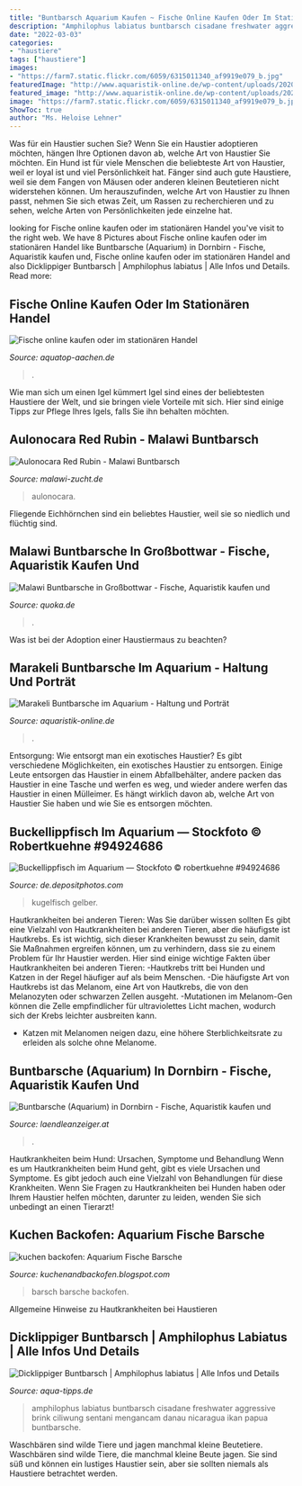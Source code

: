 ```yaml
---
title: "Buntbarsch Aquarium Kaufen ~ Fische Online Kaufen Oder Im Stationären Handel"
description: "Amphilophus labiatus buntbarsch cisadane freshwater aggressive brink ciliwung sentani mengancam danau nicaragua ikan papua buntbarsche"
date: "2022-03-03"
categories:
- "haustiere"
tags: ["haustiere"]
images:
- "https://farm7.static.flickr.com/6059/6315011340_af9919e079_b.jpg"
featuredImage: "http://www.aquaristik-online.de/wp-content/uploads/2020/04/Cichlidae_-_Paratilapia_polleni1.jpg"
featured_image: "http://www.aquaristik-online.de/wp-content/uploads/2020/04/Cichlidae_-_Paratilapia_polleni1.jpg"
image: "https://farm7.static.flickr.com/6059/6315011340_af9919e079_b.jpg"
ShowToc: true
author: "Ms. Heloise Lehner"
---
```



Was für ein Haustier suchen Sie?
Wenn Sie ein Haustier adoptieren möchten, hängen Ihre Optionen davon ab, welche Art von Haustier Sie möchten. Ein Hund ist für viele Menschen die beliebteste Art von Haustier, weil er loyal ist und viel Persönlichkeit hat. Fänger sind auch gute Haustiere, weil sie dem Fangen von Mäusen oder anderen kleinen Beutetieren nicht widerstehen können. Um herauszufinden, welche Art von Haustier zu Ihnen passt, nehmen Sie sich etwas Zeit, um Rassen zu recherchieren und zu sehen, welche Arten von Persönlichkeiten jede einzelne hat.

	

		
looking for Fische online kaufen oder im stationären Handel you've visit to the right web. We have 8 Pictures about Fische online kaufen oder im stationären Handel like Buntbarsche (Aquarium) in Dornbirn - Fische, Aquaristik kaufen und, Fische online kaufen oder im stationären Handel and also Dicklippiger Buntbarsch | Amphilophus labiatus | Alle Infos und Details. Read more:
		
    
## Fische Online Kaufen Oder Im Stationären Handel

<img loading=lazy src="https://www.aquatop-aachen.de/Content/files/21716/Fische-kaufen-_-Aquatop-Zoofachmarkt-fuer-die-Aquarisitk-1200x630-proportionalexact.jpg" onerror="this.onerror=null;this.src='https://tse3.mm.bing.net/th?id=OIP._siV-f7bbjD5PwVAeJYOQgHaD4&amp;pid=15.1';" alt="Fische online kaufen oder im stationären Handel">

_Source: aquatop-aachen.de_

>. 

	

Wie man sich um einen Igel kümmert
Igel sind eines der beliebtesten Haustiere der Welt, und sie bringen viele Vorteile mit sich. Hier sind einige Tipps zur Pflege Ihres Igels, falls Sie ihn behalten möchten.

    
## Aulonocara Red Rubin - Malawi Buntbarsch

<img loading=lazy src="http://malawi-zucht.de/image/cache/catalog/Aulonocara red rubin/aulonocara-red-rubin-15-1800x1200.jpg" onerror="this.onerror=null;this.src='https://tse3.mm.bing.net/th?id=OIP.4nUWVadDgszD06HdzTXP1QHaE8&amp;pid=15.1';" alt="Aulonocara Red Rubin - Malawi Buntbarsch">

_Source: malawi-zucht.de_

>aulonocara. 

	

Fliegende Eichhörnchen sind ein beliebtes Haustier, weil sie so niedlich und flüchtig sind.

    
## Malawi Buntbarsche In Großbottwar - Fische, Aquaristik Kaufen Und

<img loading=lazy src="https://bild6.qimage.de/malawi-buntbarsche-foto-bild-72266736.jpg" onerror="this.onerror=null;this.src='https://tse3.mm.bing.net/th?id=OIP.Q62iKdt53xo6mgrOcMnVXwHaFj&amp;pid=15.1';" alt="Malawi Buntbarsche in Großbottwar - Fische, Aquaristik kaufen und">

_Source: quoka.de_

>. 

	

Was ist bei der Adoption einer Haustiermaus zu beachten?

    
## Marakeli Buntbarsche Im Aquarium - Haltung Und Porträt

<img loading=lazy src="http://www.aquaristik-online.de/wp-content/uploads/2020/04/Cichlidae_-_Paratilapia_polleni1.jpg" onerror="this.onerror=null;this.src='https://tse4.mm.bing.net/th?id=OIP.iiPjBQQeZ3wWnitDH5TUEQHaFj&amp;pid=15.1';" alt="Marakeli Buntbarsche im Aquarium - Haltung und Porträt">

_Source: aquaristik-online.de_

>. 

	

Entsorgung: Wie entsorgt man ein exotisches Haustier?
Es gibt verschiedene Möglichkeiten, ein exotisches Haustier zu entsorgen. Einige Leute entsorgen das Haustier in einem Abfallbehälter, andere packen das Haustier in eine Tasche und werfen es weg, und wieder andere werfen das Haustier in einen Mülleimer. Es hängt wirklich davon ab, welche Art von Haustier Sie haben und wie Sie es entsorgen möchten.

    
## Buckellippfisch Im Aquarium — Stockfoto © Robertkuehne #94924686

<img loading=lazy src="https://st2.depositphotos.com/3648699/9492/i/450/depositphotos_94923376-stock-photo-yellow-puffer-fish.jpg" onerror="this.onerror=null;this.src='https://tse3.mm.bing.net/th?id=OIP.d7LZpzYgekYLgXogjC3NtgHaE8&amp;pid=15.1';" alt="Buckellippfisch im Aquarium — Stockfoto © robertkuehne #94924686">

_Source: de.depositphotos.com_

>kugelfisch gelber. 

	

Hautkrankheiten bei anderen Tieren: Was Sie darüber wissen sollten
Es gibt eine Vielzahl von Hautkrankheiten bei anderen Tieren, aber die häufigste ist Hautkrebs. Es ist wichtig, sich dieser Krankheiten bewusst zu sein, damit Sie Maßnahmen ergreifen können, um zu verhindern, dass sie zu einem Problem für Ihr Haustier werden. Hier sind einige wichtige Fakten über Hautkrankheiten bei anderen Tieren:
-Hautkrebs tritt bei Hunden und Katzen in der Regel häufiger auf als beim Menschen.
-Die häufigste Art von Hautkrebs ist das Melanom, eine Art von Hautkrebs, die von den Melanozyten oder schwarzen Zellen ausgeht.
-Mutationen im Melanom-Gen können die Zelle empfindlicher für ultraviolettes Licht machen, wodurch sich der Krebs leichter ausbreiten kann.
- Katzen mit Melanomen neigen dazu, eine höhere Sterblichkeitsrate zu erleiden als solche ohne Melanome.

    
## Buntbarsche (Aquarium) In Dornbirn - Fische, Aquaristik Kaufen Und

<img loading=lazy src="http://bild9.qimage.de/buntbarsche-aquarium-foto-bild-108097289.jpg" onerror="this.onerror=null;this.src='https://tse1.mm.bing.net/th?id=OIP.3VJbBOr_btypT1-BOBaNJgHaEB&amp;pid=15.1';" alt="Buntbarsche (Aquarium) in Dornbirn - Fische, Aquaristik kaufen und">

_Source: laendleanzeiger.at_

>. 

	

Hautkrankheiten beim Hund: Ursachen, Symptome und Behandlung
Wenn es um Hautkrankheiten beim Hund geht, gibt es viele Ursachen und Symptome. Es gibt jedoch auch eine Vielzahl von Behandlungen für diese Krankheiten. Wenn Sie Fragen zu Hautkrankheiten bei Hunden haben oder Ihrem Haustier helfen möchten, darunter zu leiden, wenden Sie sich unbedingt an einen Tierarzt!

    
## Kuchen Backofen: Aquarium Fische Barsche

<img loading=lazy src="https://farm7.static.flickr.com/6059/6315011340_af9919e079_b.jpg" onerror="this.onerror=null;this.src='https://tse1.mm.bing.net/th?id=OIP.UWCojonbyLbWq2vpKKfOHQHaE8&amp;pid=15.1';" alt="kuchen backofen: Aquarium Fische Barsche">

_Source: kuchenandbackofen.blogspot.com_

>barsch barsche backofen. 

	

Allgemeine Hinweise zu Hautkrankheiten bei Haustieren

    
## Dicklippiger Buntbarsch | Amphilophus Labiatus | Alle Infos Und Details

<img loading=lazy src="https://www.aqua-tipps.de/wp-content/uploads/2015/03/Amphilophus_labiatum.jpg" onerror="this.onerror=null;this.src='https://tse1.mm.bing.net/th?id=OIP._3-7z7xTMPS_98sTNSInLgHaDm&amp;pid=15.1';" alt="Dicklippiger Buntbarsch | Amphilophus labiatus | Alle Infos und Details">

_Source: aqua-tipps.de_

>amphilophus labiatus buntbarsch cisadane freshwater aggressive brink ciliwung sentani mengancam danau nicaragua ikan papua buntbarsche. 

	

Waschbären sind wilde Tiere und jagen manchmal kleine Beutetiere.
Waschbären sind wilde Tiere, die manchmal kleine Beute jagen. Sie sind süß und können ein lustiges Haustier sein, aber sie sollten niemals als Haustiere betrachtet werden.

